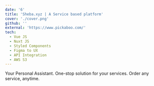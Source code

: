 ```yaml
---
date: '6'
title: 'Sheba.xyz | A Service based platform'
cover: './cover.png'
github: ''
external: 'https://www.pickaboo.com/'
tech:
  - Vue JS
  - Nuxt JS
  - Styled Components
  - Figma to UX
  - API Integration
  - AWS S3
---
```


Your Personal Assistant. One-stop solution for your services. Order any service, anytime.

